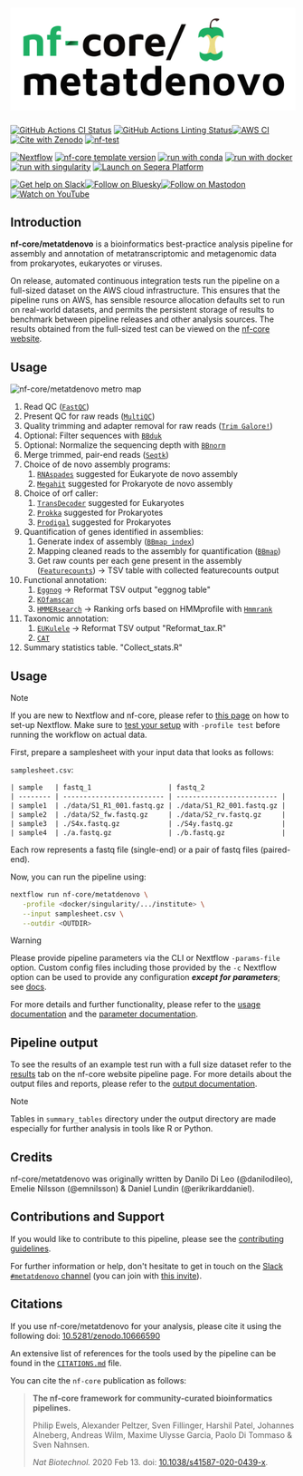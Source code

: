 <h1>
  <picture>
    <source media="(prefers-color-scheme: dark)" srcset="docs/images/nf-core-metatdenovo_logo_dark.png">
    <img alt="nf-core/metatdenovo" src="docs/images/nf-core-metatdenovo_logo_light.png">
  </picture>
</h1>

[![GitHub Actions CI Status](https://github.com/nf-core/metatdenovo/actions/workflows/ci.yml/badge.svg)](https://github.com/nf-core/metatdenovo/actions/workflows/ci.yml)
[![GitHub Actions Linting Status](https://github.com/nf-core/metatdenovo/actions/workflows/linting.yml/badge.svg)](https://github.com/nf-core/metatdenovo/actions/workflows/linting.yml)[![AWS CI](https://img.shields.io/badge/CI%20tests-full%20size-FF9900?labelColor=000000&logo=Amazon%20AWS)](https://nf-co.re/metatdenovo/results)[![Cite with Zenodo](http://img.shields.io/badge/DOI-10.5281/zenodo.XXXXXXX-1073c8?labelColor=000000)](https://doi.org/10.5281/zenodo.XXXXXXX)
[![nf-test](https://img.shields.io/badge/unit_tests-nf--test-337ab7.svg)](https://www.nf-test.com)

[![Nextflow](https://img.shields.io/badge/version-%E2%89%A524.04.2-green?style=flat&logo=nextflow&logoColor=white&color=%230DC09D&link=https%3A%2F%2Fnextflow.io)](https://www.nextflow.io/)
[![nf-core template version](https://img.shields.io/badge/nf--core_template-3.3.1-green?style=flat&logo=nfcore&logoColor=white&color=%2324B064&link=https%3A%2F%2Fnf-co.re)](https://github.com/nf-core/tools/releases/tag/3.3.1)
[![run with conda](http://img.shields.io/badge/run%20with-conda-3EB049?labelColor=000000&logo=anaconda)](https://docs.conda.io/en/latest/)
[![run with docker](https://img.shields.io/badge/run%20with-docker-0db7ed?labelColor=000000&logo=docker)](https://www.docker.com/)
[![run with singularity](https://img.shields.io/badge/run%20with-singularity-1d355c.svg?labelColor=000000)](https://sylabs.io/docs/)
[![Launch on Seqera Platform](https://img.shields.io/badge/Launch%20%F0%9F%9A%80-Seqera%20Platform-%234256e7)](https://cloud.seqera.io/launch?pipeline=https://github.com/nf-core/metatdenovo)

[![Get help on Slack](http://img.shields.io/badge/slack-nf--core%20%23metatdenovo-4A154B?labelColor=000000&logo=slack)](https://nfcore.slack.com/channels/metatdenovo)[![Follow on Bluesky](https://img.shields.io/badge/bluesky-%40nf__core-1185fe?labelColor=000000&logo=bluesky)](https://bsky.app/profile/nf-co.re)[![Follow on Mastodon](https://img.shields.io/badge/mastodon-nf__core-6364ff?labelColor=FFFFFF&logo=mastodon)](https://mstdn.science/@nf_core)[![Watch on YouTube](http://img.shields.io/badge/youtube-nf--core-FF0000?labelColor=000000&logo=youtube)](https://www.youtube.com/c/nf-core)

## Introduction

**nf-core/metatdenovo** is a bioinformatics best-practice analysis pipeline for assembly and annotation of metatranscriptomic and metagenomic data from prokaryotes, eukaryotes or viruses.

On release, automated continuous integration tests run the pipeline on a full-sized dataset on the AWS cloud infrastructure. This ensures that the pipeline runs on AWS, has sensible resource allocation defaults set to run on real-world datasets, and permits the persistent storage of results to benchmark between pipeline releases and other analysis sources. The results obtained from the full-sized test can be viewed on the [nf-core website](https://nf-co.re/metatdenovo/results).

## Usage

![nf-core/metatdenovo metro map](docs/images/metat-metromap.png)

1. Read QC ([`FastQC`](https://www.bioinformatics.babraham.ac.uk/projects/fastqc/))
2. Present QC for raw reads ([`MultiQC`](http://multiqc.info/))
3. Quality trimming and adapter removal for raw reads ([`Trim Galore!`](https://www.bioinformatics.babraham.ac.uk/projects/trim_galore/))
4. Optional: Filter sequences with [`BBduk`](https://jgi.doe.gov/data-and-tools/software-tools/bbtools/bb-tools-user-guide/bbduk-guide/)
5. Optional: Normalize the sequencing depth with [`BBnorm`](https://jgi.doe.gov/data-and-tools/software-tools/bbtools/bb-tools-user-guide/bbnorm-guide/)
6. Merge trimmed, pair-end reads ([`Seqtk`](https://github.com/lh3/seqtk))
7. Choice of de novo assembly programs:
   1. [`RNAspades`](https://cab.spbu.ru/software/rnaspades/) suggested for Eukaryote de novo assembly
   2. [`Megahit`](https://github.com/voutcn/megahit) suggested for Prokaryote de novo assembly
8. Choice of orf caller:
   1. [`TransDecoder`](https://github.com/TransDecoder/TransDecoder) suggested for Eukaryotes
   2. [`Prokka`](https://github.com/tseemann/prokka) suggested for Prokaryotes
   3. [`Prodigal`](https://github.com/hyattpd/Prodigal) suggested for Prokaryotes
9. Quantification of genes identified in assemblies:
   1. Generate index of assembly ([`BBmap index`](https://sourceforge.net/projects/bbmap/))
   2. Mapping cleaned reads to the assembly for quantification ([`BBmap`](https://sourceforge.net/projects/bbmap/))
   3. Get raw counts per each gene present in the assembly ([`Featurecounts`](http://subread.sourceforge.net)) -> TSV table with collected featurecounts output
10. Functional annotation:
    1. [`Eggnog`](https://github.com/eggnogdb/eggnog-mapper) -> Reformat TSV output "eggnog table"
    2. [`KOfamscan`](https://github.com/takaram/kofam_scan)
    3. [`HMMERsearch`](https://www.ebi.ac.uk/Tools/hmmer/search/hmmsearch) -> Ranking orfs based on HMMprofile with [`Hmmrank`](https://github.com/erikrikarddaniel/hmmrank)
11. Taxonomic annotation:
    1. [`EUKulele`](https://github.com/AlexanderLabWHOI/EUKulele) -> Reformat TSV output "Reformat_tax.R"
    2. [`CAT`](https://github.com/dutilh/CAT)
12. Summary statistics table. "Collect_stats.R"

## Usage

> [!NOTE]
> If you are new to Nextflow and nf-core, please refer to [this page](https://nf-co.re/docs/usage/installation) on how to set-up Nextflow. Make sure to [test your setup](https://nf-co.re/docs/usage/introduction#how-to-run-a-pipeline) with `-profile test` before running the workflow on actual data.

First, prepare a samplesheet with your input data that looks as follows:

`samplesheet.csv`:

```
| sample   | fastq_1                   | fastq_2
| -------- | ------------------------- | ------------------------- |
| sample1  | ./data/S1_R1_001.fastq.gz | ./data/S1_R2_001.fastq.gz |
| sample2  | ./data/S2_fw.fastq.gz     | ./data/S2_rv.fastq.gz     |
| sample3  | ./S4x.fastq.gz            | ./S4y.fastq.gz            |
| sample4  | ./a.fastq.gz              | ./b.fastq.gz              |
```

Each row represents a fastq file (single-end) or a pair of fastq files (paired-end).

Now, you can run the pipeline using:

```bash
nextflow run nf-core/metatdenovo \
   -profile <docker/singularity/.../institute> \
   --input samplesheet.csv \
   --outdir <OUTDIR>
```

> [!WARNING]
> Please provide pipeline parameters via the CLI or Nextflow `-params-file` option. Custom config files including those provided by the `-c` Nextflow option can be used to provide any configuration _**except for parameters**_; see [docs](https://nf-co.re/docs/usage/getting_started/configuration#custom-configuration-files).

For more details and further functionality, please refer to the [usage documentation](https://nf-co.re/metatdenovo/usage) and the [parameter documentation](https://nf-co.re/metatdenovo/parameters).

## Pipeline output

To see the results of an example test run with a full size dataset refer to the [results](https://nf-co.re/metatdenovo/results) tab on the nf-core website pipeline page.
For more details about the output files and reports, please refer to the
[output documentation](https://nf-co.re/metatdenovo/output).

> [!NOTE]
> Tables in `summary_tables` directory under the output directory are made especially for further analysis in tools like R or Python.

## Credits

nf-core/metatdenovo was originally written by Danilo Di Leo (@danilodileo), Emelie Nilsson (@emnilsson) & Daniel Lundin (@erikrikarddaniel).

## Contributions and Support

If you would like to contribute to this pipeline, please see the [contributing guidelines](.github/CONTRIBUTING.md).

For further information or help, don't hesitate to get in touch on the [Slack `#metatdenovo` channel](https://nfcore.slack.com/channels/metatdenovo) (you can join with [this invite](https://nf-co.re/join/slack)).

## Citations

If you use nf-core/metatdenovo for your analysis, please cite it using the following doi: [10.5281/zenodo.10666590](https://doi.org/10.5281/zenodo.10666590)

An extensive list of references for the tools used by the pipeline can be found in the [`CITATIONS.md`](CITATIONS.md) file.

You can cite the `nf-core` publication as follows:

> **The nf-core framework for community-curated bioinformatics pipelines.**
>
> Philip Ewels, Alexander Peltzer, Sven Fillinger, Harshil Patel, Johannes Alneberg, Andreas Wilm, Maxime Ulysse Garcia, Paolo Di Tommaso & Sven Nahnsen.
>
> _Nat Biotechnol._ 2020 Feb 13. doi: [10.1038/s41587-020-0439-x](https://dx.doi.org/10.1038/s41587-020-0439-x).
